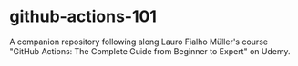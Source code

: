 # github-actions-101

A companion repository following along Lauro Fialho Müller's course "GitHub Actions: The Complete Guide from Beginner to Expert" on Udemy.
